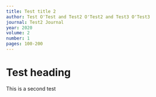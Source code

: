 ```yaml
---
title: Test title 2
author: Test O'Test and Test2 O'Test2 and Test3 O'Test3
journal: Test2 Journal
year: 2020
volume: 2
number: 1
pages: 100-200
---
```


# Test heading
This is a second test